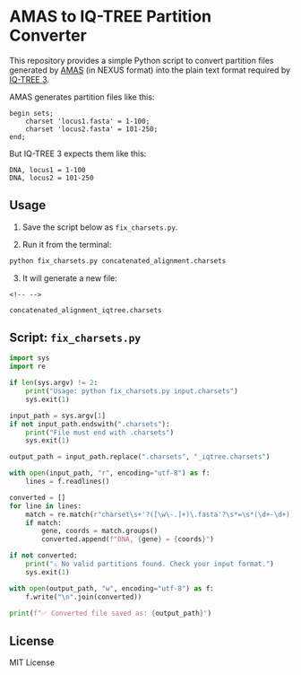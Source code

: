 # AMAS to IQ-TREE Partition Converter

This repository provides a simple Python script to convert partition
files generated by [AMAS](https://github.com/marekborowiec/AMAS) (in
NEXUS format) into the plain text format required by [IQ-TREE
3](http://www.iqtree.org/).

AMAS generates partition files like this:

    begin sets;
        charset 'locus1.fasta' = 1-100;
        charset 'locus2.fasta' = 101-250;
    end;

But IQ-TREE 3 expects them like this:

    DNA, locus1 = 1-100
    DNA, locus2 = 101-250

## Usage

1.  Save the script below as `fix_charsets.py`.

2.  Run it from the terminal:

``` bash
python fix_charsets.py concatenated_alignment.charsets
```

3.  It will generate a new file:

```{=html}
<!-- -->
```
    concatenated_alignment_iqtree.charsets

## Script: `fix_charsets.py`

``` python
import sys
import re

if len(sys.argv) != 2:
    print("Usage: python fix_charsets.py input.charsets")
    sys.exit(1)

input_path = sys.argv[1]
if not input_path.endswith(".charsets"):
    print("File must end with .charsets")
    sys.exit(1)

output_path = input_path.replace(".charsets", "_iqtree.charsets")

with open(input_path, "r", encoding="utf-8") as f:
    lines = f.readlines()

converted = []
for line in lines:
    match = re.match(r"charset\s+'?([\w\-.]+)\.fasta'?\s*=\s*(\d+-\d+);", line)
    if match:
        gene, coords = match.groups()
        converted.append(f"DNA, {gene} = {coords}")

if not converted:
    print("⚠️ No valid partitions found. Check your input format.")
    sys.exit(1)

with open(output_path, "w", encoding="utf-8") as f:
    f.write("\n".join(converted))

print(f"✅ Converted file saved as: {output_path}")
```

## License

MIT License
